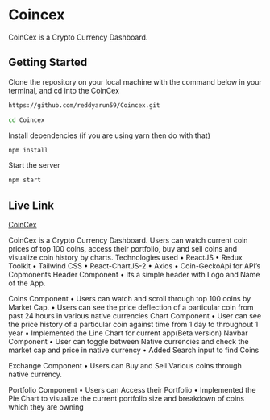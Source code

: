 # Coincex

CoinCex is a Crypto Currency Dashboard.

## Getting Started

Clone the repository on your local machine with the command below in your terminal, and cd into the CoinCex

```bash
https://github.com/reddyarun59/Coincex.git

cd Coincex
```

Install dependencies (if you are using yarn then do with that)

```bash
npm install
```
Start the server

```bash
npm start
```

## Live Link

[CoinCex](https://coincex.herokuapp.com)


CoinCex is a Crypto Currency Dashboard. 
      Users can watch current coin prices of top 100 coins, access their portfolio, buy and sell coins and visualize coin history by charts. 
Technologies used
    • ReactJS 
    • Redux Toolkit 
    • Tailwind CSS
    • React-ChartJS-2
    • Axios
    • Coin-GeckoApi for API’s 
Copmonents
Header Component
    • Its a simple header with Logo and Name of the App.  
      
Coins Component
    • Users can watch and scroll through top 100 coins by Market Cap.
    • Users can see the price deflection of a particular coin from past 24 hours in various native currencies 
Chart Component
    • User can see the price history of a particular coin against time from 1 day to throughout 1 year 
    • Implemented the Line Chart for current app(Beta version) 
Navbar Component
    • User can toggle between Native currencies and check the market cap and price in native currency
    • Added Search input to find Coins

Exchange Component
    • Users can Buy and Sell Various coins through native currency. 
      
Portfolio Component
    • Users can Access their Portfolio
    • Implemented the Pie Chart to visualize the current portfolio size and breakdown of coins which they are owning


